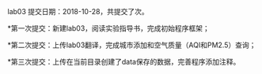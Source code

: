 lab03 提交日期：2018-10-28，共提交了次。

*第一次提交：新建lab03，阅读实验指导书，完成初始程序框架；

*第二次提交：上传lab03翻译，完成城市添加和空气质量（AQI和PM2.5）查询；

*第三次提交：上传在当前目录创建了data保存的数据，完善程序添加注释。



